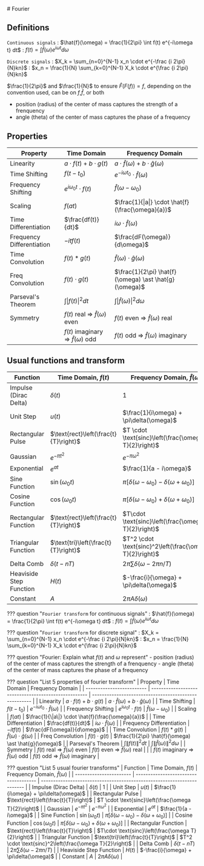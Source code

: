 # Fourier

## Definitions

`Continuous signals`
: $\hat{f}(\omega) = \frac{1}{2\pi} \int f(t) e^{-i\omega t} dt$
: $f(t) = \int \hat{f}(\omega) e^{i\omega t} d\omega$

`Discrete signals`
: $X_k = \sum_{n=0}^{N-1} x_n \cdot e^{-\frac {i 2\pi}{N}kn}$
: $x_n = \frac{1}{N} \sum_{k=0}^{N-1} X_k \cdot e^{\frac {i 2\pi}{N}kn}$

$\frac{1}{2\pi}$ and $\frac{1}{N}$ to ensure $\hat{F}(F(f)) = f$, depending on the convention used, can be on $f$,$\hat{f}$, or both

- position (radius) of the center of mass captures the strength of a frenquency
- angle (theta) of the center of mass captures the phase of a frequency

## Properties

| Property                  | Time Domain                                          | Frequency Domain                                      |
| ------------------------- | ---------------------------------------------------- | ----------------------------------------------------- |
| Linearity                 | $a \cdot f(t) + b \cdot g(t)$                        | $a \cdot \hat{f}(\omega) + b \cdot \hat{g}(\omega)$   |
| Time Shifting             | $f(t - t_0)$                                         | $e^{-i\omega t_0} \cdot \hat{f}(\omega)$              |
| Frequency Shifting        | $e^{i\omega_0 t} \cdot f(t)$                         | $\hat{f}(\omega - \omega_0)$                          |
| Scaling                   | $f(at)$                                              | $\frac{1}{\|a\|} \cdot \hat{f}(\frac{\omega}{a})$     |
| Time Differentiation      | $\frac{df(t)}{dt}$                                   | $i\omega \cdot \hat{f}(\omega)$                       |
| Frequency Differentiation | $-itf(t)$                                            | $\frac{dF(\omega)}{d\omega}$                          |
| Time Convolution          | $f(t) \ast g(t)$                                     | $\hat{f}(\omega) \cdot \hat{g}(\omega)$               |
| Freq Convolution          | $f(t) \cdot g(t)$                                    | $\frac{1}{2\pi} \hat{f}(\omega) \ast \hat{g}(\omega)$ |
| Parseval's Theorem        | $\int \|f(t)\|^2 dt$                                 | $\int \| \hat{f}(\omega) \|^2 d\omega$                |
| Symmetry                  | $f(t)$ real $\Rightarrow$ $\hat{f}(\omega)$ even     | $f(t)$ even $\Rightarrow$ $\hat{f}(\omega)$ real      |
|                           | $f(t)$ imaginary $\Rightarrow$ $\hat{f}(\omega)$ odd | $f(t)$ odd $\Rightarrow$ $\hat{f}(\omega)$ imaginary  |

## Usual functions and transform

| Function                | Time Domain, $f(t)$                   | Frequency Domain, $\hat{f}(\omega)$                                     |
| ----------------------- | ------------------------------------- | ----------------------------------------------------------------------- |
| Impulse (Dirac Delta)   | $\delta(t)$                           | $1$                                                                     |
| Unit Step               | $u(t)$                                | $\frac{1}{i\omega} + \pi\delta(\omega)$                                 |
| Rectangular Pulse       | $\text{rect}\left(\frac{t}{T}\right)$ | $T \cdot \text{sinc}\left(\frac{\omega T}{2}\right)$                    |
| Gaussian                | $e^{-\pi t^2}$                        | $e^{-\pi\omega^2}$                                                      |
| Exponential             | $e^{at}$                              | $\frac{1}{a - i\omega}$                                                 |
| Sine Function           | $\sin(\omega_0t)$                     | $\pi\left[\delta(\omega - \omega_0) - \delta(\omega + \omega_0)\right]$ |
| Cosine Function         | $\cos(\omega_0t)$                     | $\pi\left[\delta(\omega - \omega_0) + \delta(\omega + \omega_0)\right]$ |
| Rectangular Function    | $\text{rect}\left(\frac{t}{T}\right)$ | $T\cdot \text{sinc}\left(\frac{\omega T}{2}\right)$                     |
| Triangular Function     | $\text{tri}\left(\frac{t}{T}\right)$  | $T^2 \cdot \text{sinc}^2\left(\frac{\omega T}{2}\right)$                |
| Delta Comb              | $\delta(t - nT)$                      | $2\pi\sum{\delta(\omega - 2\pi n/T)}$                                   |
| Heaviside Step Function | $H(t)$                                | $-\frac{i}{\omega} + \pi\delta(\omega)$                                 |
| Constant                | $A$                                   | $2\pi A\delta(\omega)$                                                  |

??? question "`Fourier transform` for continuous signals"
    : $\hat{f}(\omega) = \frac{1}{2\pi} \int f(t) e^{-i\omega t} dt$
    : $f(t) = \int \hat{f}(\omega) e^{i\omega t} d\omega$

??? question "`Fourier transform` for discrete signal"
    : $X_k = \sum_{n=0}^{N-1} x_n \cdot e^{-\frac {i 2\pi}{N}kn}$
    : $x_n = \frac{1}{N} \sum_{k=0}^{N-1} X_k \cdot e^{\frac {i 2\pi}{N}kn}$

??? question "Fourier: Explain what $f(t)$ and $\omega$ represent"
    - position (radius) of the center of mass captures the strength of a frenquency
    - angle (theta) of the center of mass captures the phase of a frequency

??? question "List 5 properties of fourier transform"
    | Property                  | Time Domain                                          | Frequency Domain                                      |
    | ------------------------- | ---------------------------------------------------- | ----------------------------------------------------- |
    | Linearity                 | $a \cdot f(t) + b \cdot g(t)$                        | $a \cdot \hat{f}(\omega) + b \cdot \hat{g}(\omega)$   |
    | Time Shifting             | $f(t - t_0)$                                         | $e^{-i\omega t_0} \cdot \hat{f}(\omega)$              |
    | Frequency Shifting        | $e^{i\omega_0 t} \cdot f(t)$                         | $\hat{f}(\omega - \omega_0)$                          |
    | Scaling                   | $f(at)$                                              | $\frac{1}{\|a\|} \cdot \hat{f}(\frac{\omega}{a})$     |
    | Time Differentiation      | $\frac{df(t)}{dt}$                                   | $i\omega \cdot \hat{f}(\omega)$                       |
    | Frequency Differentiation | $-itf(t)$                                            | $\frac{dF(\omega)}{d\omega}$                          |
    | Time Convolution          | $f(t) \ast g(t)$                                     | $\hat{f}(\omega) \cdot \hat{g}(\omega)$               |
    | Freq Convolution          | $f(t) \cdot g(t)$                                    | $\frac{1}{2\pi} \hat{f}(\omega) \ast \hat{g}(\omega)$ |
    | Parseval's Theorem        | $\int \|f(t)\|^2 dt$                                 | $\int \| \hat{f}(\omega) \|^2 d\omega$                |
    | Symmetry                  | $f(t)$ real $\Rightarrow$ $\hat{f}(\omega)$ even     | $f(t)$ even $\Rightarrow$ $\hat{f}(\omega)$ real      |
    |                           | $f(t)$ imaginary $\Rightarrow$ $\hat{f}(\omega)$ odd | $f(t)$ odd $\Rightarrow$ $\hat{f}(\omega)$ imaginary  |

??? question "List 5 usual fourier transforms"
    | Function                | Time Domain, $f(t)$                   | Frequency Domain, $\hat{f}(\omega)$                                     |
    | ----------------------- | ------------------------------------- | ----------------------------------------------------------------------- |
    | Impulse (Dirac Delta)   | $\delta(t)$                           | $1$                                                                     |
    | Unit Step               | $u(t)$                                | $\frac{1}{i\omega} + \pi\delta(\omega)$                                 |
    | Rectangular Pulse       | $\text{rect}\left(\frac{t}{T}\right)$ | $T \cdot \text{sinc}\left(\frac{\omega T}{2}\right)$                    |
    | Gaussian                | $e^{-\pi t^2}$                        | $e^{-\pi\omega^2}$                                                      |
    | Exponential             | $e^{at}$                              | $\frac{1}{a - i\omega}$                                                 |
    | Sine Function           | $\sin(\omega_0t)$                     | $\pi\left[\delta(\omega - \omega_0) - \delta(\omega + \omega_0)\right]$ |
    | Cosine Function         | $\cos(\omega_0t)$                     | $\pi\left[\delta(\omega - \omega_0) + \delta(\omega + \omega_0)\right]$ |
    | Rectangular Function    | $\text{rect}\left(\frac{t}{T}\right)$ | $T\cdot \text{sinc}\left(\frac{\omega T}{2}\right)$                     |
    | Triangular Function     | $\text{tri}\left(\frac{t}{T}\right)$  | $T^2 \cdot \text{sinc}^2\left(\frac{\omega T}{2}\right)$                |
    | Delta Comb              | $\delta(t - nT)$                      | $2\pi\sum{\delta(\omega - 2\pi n/T)}$                                   |
    | Heaviside Step Function | $H(t)$                                | $-\frac{i}{\omega} + \pi\delta(\omega)$                                 |
    | Constant                | $A$                                   | $2\pi A\delta(\omega)$                                                  |
